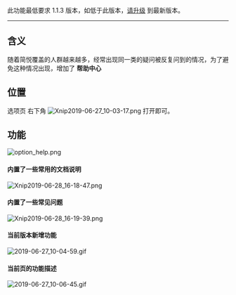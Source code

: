 此功能最低要求 1.1.3 版本，如低于此版本，[请升级](https://simpread.pro) 到最新版本。
***

含义
---

随着简悦覆盖的人群越来越多，经常出现同一类的疑问被反复问到的情况，为了避免这种情况出现，增加了 **帮助中心**

位置
--

选项页 右下角 ![Xnip2019-06-27_10-03-17.png](https://i.loli.net/2019/06/27/5d1423f25789416086.png)  打开即可。

功能
--

![option_help.png](https://i.loli.net/2019/06/28/5d15ce07da34a21053.png)

#### 内置了一些常用的文档说明
![Xnip2019-06-28_16-18-47.png](https://i.loli.net/2019/06/28/5d15cd6e35f3e68956.png)

#### 内置了一些常见问题
![Xnip2019-06-28_16-19-39.png](https://i.loli.net/2019/06/28/5d15cd6e35f3e68956.png)

#### 当前版本新增功能
![2019-06-27_10-04-59.gif](https://i.loli.net/2019/06/27/5d1424950c35133716.gif)

#### 当前页的功能描述
![2019-06-27_10-06-45.gif](https://i.loli.net/2019/06/27/5d14250bb81a643161.gif)
